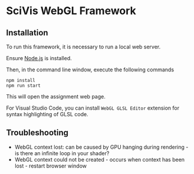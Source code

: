 # SciVis WebGL Framework

## Installation

To run this framework, it is necessary to run a local web server.

Ensure [Node.js](https://nodejs.org/en) is installed.

Then, in the command line window, execute the following commands

```
npm install
npm run start
```
This will open the assignment web page.


For Visual Studio Code, you can install `WebGL GLSL Editor` extension for syntax highlighting of GLSL code.

## Troubleshooting

* WebGL context lost: can be caused by GPU hanging during rendering - is there an infinite loop in your shader?
* WebGL context could not be created - occurs when context has been lost - restart browser window


